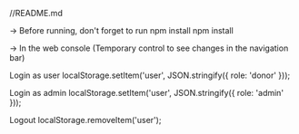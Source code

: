 //README.md

-> Before running, don't forget to run npm install
npm install


-> In the web console
 (Temporary control to see changes in the navigation bar)

 Login as user
 localStorage.setItem('user', JSON.stringify({ role: 'donor' }));


 Login as admin
localStorage.setItem('user', JSON.stringify({ role: 'admin' }));


 Logout
localStorage.removeItem('user');
